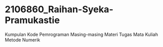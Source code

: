# 2106860_Raihan-Syeka-Pramukastie
Kumpulan Kode Pemrograman Masing-masing Materi Tugas Mata Kuliah Metode Numerik
